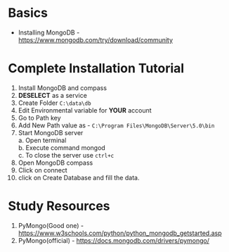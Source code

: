 # Basics
 - Installing MongoDB - https://www.mongodb.com/try/download/community

# Complete Installation Tutorial
1. Install MongoDB and compass
2. **DESELECT** as a service
3. Create Folder `C:\data\db`
4. Edit Environmental variable for **YOUR** account
5. Go to Path key
6. Add New Path value as - `C:\Program Files\MongoDB\Server\5.0\bin`
7. Start MongoDB server\
	a. Open terminal\
	b. Execute command mongod\
	c. To close the server use `ctrl+c`
8. Open MongoDB compass
9. Click on connect
10. click on Create Database and fill the data.

# Study Resources
1. PyMongo(Good one) - https://www.w3schools.com/python/python_mongodb_getstarted.asp
2. PyMongo(official) - https://docs.mongodb.com/drivers/pymongo/



